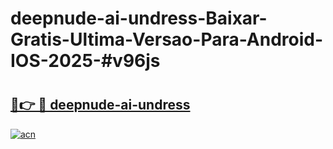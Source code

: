 # deepnude-ai-undress-Baixar-Gratis-Ultima-Versao-Para-Android-IOS-2025-#v96js

# <h2><a href="https://ainizakaria.my?title=deepnude-ai-undress&ref=24M">🔗👉 🔴 deepnude-ai-undress</a></h2>

[![acn](https://github.com/user-attachments/assets/0f9c940e-d8b0-45ae-aac7-cd30a18b3e1c)](https://ainizakaria.my?title=deepnude-ai-undress&ref=24M)

